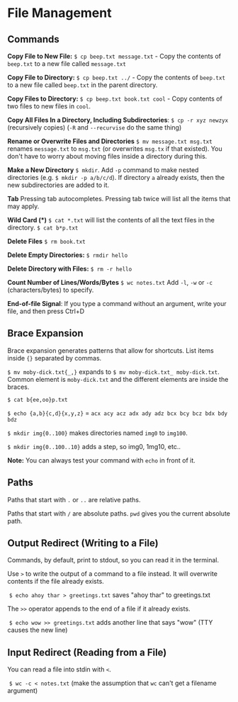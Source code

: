 # File Management



## Commands

**Copy File to New File:** `$ cp beep.txt message.txt` - Copy the contents of `beep.txt` to a new file called `message.txt`

**Copy File to Directory:** `$ cp beep.txt ../` - Copy the contents of `beep.txt` to a new file called `beep.txt` in the parent directory.

**Copy Files to Directory:** `$ cp beep.txt book.txt cool` - Copy contents of two files to new files in `cool`.

**Copy All Files In a Directory, Including Subdirectories**: `$ cp -r xyz newzyx` (recursively copies) (`-R` and `--recurvise` do the same thing)

**Rename or Overwrite Files and Directories** `$ mv message.txt msg.txt` renames `message.txt` to `msg.txt` (or overwrites `msg.tx` if that existed). You don't have to worry about moving files inside a directory during this.

**Make a New Directory** `$ mkdir`. Add `-p` command to make nested directories (e.g. `$ mkdir -p a/b/c/d`). If directory `a` already exists, then the new subdirectories are added to it.

**Tab** Pressing tab autocompletes. Pressing tab twice will list all the items that may apply.

**Wild Card (*)** `$ cat *.txt` will list the contents of all the text files in the directory. `$ cat b*p.txt`

**Delete Files** `$ rm book.txt`

**Delete Empty Directories:** `$ rmdir hello`

**Delete Directory with Files:** `$ rm -r hello`

**Count Number of Lines/Words/Bytes** `$ wc notes.txt` Add `-l`, `-w` or `-c` (characters/bytes) to specify.

**End-of-file Signal**: If you type a command without an argument, write your file, and then press Ctrl+D



## Brace Expansion

Brace expansion generates patterns that allow for shortcuts. List items inside `{}` separated by commas.

`$ mv moby-dick.txt{_,}` expands to `$ mv moby-dick.txt_ moby-dick.txt`. Common element is `moby-dick.txt` and the different elements are inside the braces.

`$ cat b{ee,oo}p.txt`

`$ echo {a,b}{c,d}{x,y,z}` = `acx acy acz adx ady adz bcx bcy bcz bdx bdy bdz`

`$ mkdir img{0..100}` makes directories named `img0` to `img100`. 

`$ mkdir img{0..100..10}` adds a step, so img0, 1mg10, etc..

**Note:** You can always test your command with `echo` in front of it.



## Paths

Paths that start with `.` or `..` are relative paths.

Paths that start with `/` are absolute paths. `pwd` gives you the current absolute path.



## Output Redirect (Writing to a File)

Commands, by default, print to stdout, so you can read it in the terminal.

Use `>` to write the output of a command to a file instead. It will overwrite contents if the file already exists.

​	`$ echo ahoy thar > greetings.txt` saves "ahoy thar" to greetings.txt

The `>>` operator appends to the end of a file if it already exists.

​	`$ echo wow >> greetings.txt` adds another line that says "wow" (TTY causes the new line)



## Input Redirect (Reading from a File)

You can read a file into stdin with `<`.

​	`$ wc -c < notes.txt` (make the assumption that `wc` can't get a filename argument)

